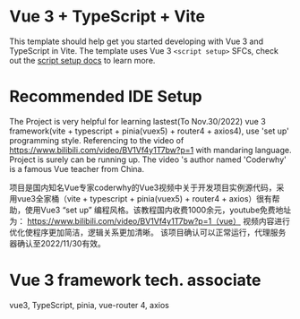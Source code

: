 # Vue 3 + TypeScript + Vite

This template should help get you started developing with Vue 3 and TypeScript in Vite. The template uses Vue 3 `<script setup>` SFCs, check out the [script setup docs](https://v3.vuejs.org/api/sfc-script-setup.html#sfc-script-setup) to learn more.

# Recommended IDE Setup

The Project is very helpful for learning lastest(To Nov.30/2022) vue 3 framework(vite + typescript + pinia(vuex5) + router4 + axios4), use 'set up' programming style. Referencing to the video of https://www.bilibili.com/video/BV1Vf4y1T7bw?p=1 with mandaring language. Project is surely can be running up. The video 's author named 'Coderwhy' is a famous Vue teacher from China.

项目是国内知名Vue专家coderwhy的Vue3视频中关于开发项目实例源代码，采用vue3全家桶（vite + typescript + pinia(vuex5) + router4 + axios）很有帮助，使用Vue3 “set up” 编程风格。该教程国内收费1000余元，youtube免费地址为： https://www.bilibili.com/video/BV1Vf4y1T7bw?p=1（vue） 视频内容进行优化使程序更加简洁，逻辑关系更加清晰。 该项目确认可以正常运行，代理服务器确认至2022/11/30有效。

# Vue 3 framework tech. associate

vue3, TypeScript, pinia, vue-router 4, axios 


